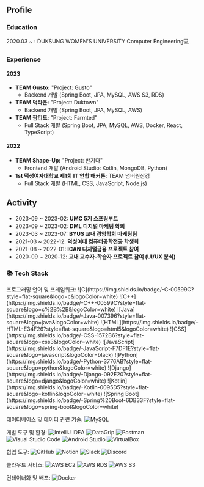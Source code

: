 ## Profile

### Education
2020.03 ~ : DUKSUNG WOMEN'S UNIVERSITY Computer Engineering💻

### Experience

#### 2023
- **TEAM Gusto:** "Project: Gusto"
  - Backend 개발 (Spring Boot, JPA, MySQL, AWS S3, RDS)
- **TEAM 덕타운:** "Project: Duktown"
  - Backend 개발 (Spring Boot, JPA, MySQL, AWS)
- **TEAM 팜티드:** "Project: Farmted"
  - Full Stack 개발 (Spring Boot, JPA, MySQL, AWS, Docker, React, TypeScript)

#### 2022
- **TEAM Shape-Up:** "Project: 반기다"
  - Frontend 개발 (Android Studio: Kotlin, MongoDB, Python)
- **1st 덕성여자대학교 제1회 IT 연합 해커톤:** TEAM 넘버원삼김
  - Full Stack 개발 (HTML, CSS, JavaScript, Node.js)

## Activity
- 2023-09 ~ 2023-02: **UMC 5기 스프링부트**
- 2023-09 ~ 2023-02: **DML 디지털 마케팅 학회**
- 2023-03 ~ 2023-07: **BYUS 교내 경영학회 마케팅팀**
- 2021-03 ~ 2022-12: **덕성여대 컴퓨터공학전공 학생회**
- 2021-08 ~ 2022-01: **ICAN 디지털금융 프로젝트 참여**
- 2020-09 ~ 2020-12: **교내 교수자-학습자 프로젝트 참여 (UI/UX 분석)**


 
<h3>📚 Tech Stack</h3>
프로그래밍 언어 및 프레임워크:
![C](https://img.shields.io/badge/-C-00599C?style=flat-square&logo=c&logoColor=white)
![C++](https://img.shields.io/badge/-C++-00599C?style=flat-square&logo=c%2B%2B&logoColor=white)
![Java](https://img.shields.io/badge/-Java-007396?style=flat-square&logo=java&logoColor=white)
![HTML](https://img.shields.io/badge/-HTML-E34F26?style=flat-square&logo=html5&logoColor=white)
![CSS](https://img.shields.io/badge/-CSS-1572B6?style=flat-square&logo=css3&logoColor=white)
![JavaScript](https://img.shields.io/badge/-JavaScript-F7DF1E?style=flat-square&logo=javascript&logoColor=black)
![Python](https://img.shields.io/badge/-Python-3776AB?style=flat-square&logo=python&logoColor=white)
![Django](https://img.shields.io/badge/-Django-092E20?style=flat-square&logo=django&logoColor=white)
![Kotlin](https://img.shields.io/badge/-Kotlin-0095D5?style=flat-square&logo=kotlin&logoColor=white)
![Spring Boot](https://img.shields.io/badge/-Spring%20Boot-6DB33F?style=flat-square&logo=spring-boot&logoColor=white)


데이터베이스 및 데이터 관련 기술:
![MySQL](https://img.shields.io/badge/-MySQL-4479A1?style=flat-square&logo=mysql&logoColor=white)

개발 도구 및 환경:
![IntelliJ IDEA](https://img.shields.io/badge/-IntelliJ%20IDEA-000000?style=flat-square&logo=intellij-idea&logoColor=white)
![DataGrip](https://img.shields.io/badge/-DataGrip-000000?style=flat-square&logo=datagrip&logoColor=white)
![Postman](https://img.shields.io/badge/-Postman-FF6C37?style=flat-square&logo=postman&logoColor=white)
![Visual Studio Code](https://img.shields.io/badge/-Visual%20Studio%20Code-007ACC?style=flat-square&logo=visual-studio-code&logoColor=white)
![Android Studio](https://img.shields.io/badge/-Android%20Studio-3DDC84?style=flat-square&logo=android-studio&logoColor=white)
![VirtualBox](https://img.shields.io/badge/-VirtualBox-183A61?style=flat-square&logo=virtualbox&logoColor=white)

협업 도구:
![GitHub](https://img.shields.io/badge/-GitHub-181717?style=flat-square&logo=github&logoColor=white)
![Notion](https://img.shields.io/badge/-Notion-000000?style=flat-square&logo=notion&logoColor=white)
![Slack](https://img.shields.io/badge/-Slack-4A154B?style=flat-square&logo=slack&logoColor=white)
![Discord](https://img.shields.io/badge/-Discord-5865F2?style=flat-square&logo=discord&logoColor=white)

클라우드 서비스:
![AWS EC2](https://img.shields.io/badge/-AWS%20EC2-232F3E?style=flat-square&logo=amazon-aws&logoColor=white)
![AWS RDS](https://img.shields.io/badge/-AWS%20RDS-232F3E?style=flat-square&logo=amazon-aws&logoColor=white)
![AWS S3](https://img.shields.io/badge/-AWS%20S3-232F3E?style=flat-square&logo=amazon-aws&logoColor=white)

컨테이너화 및 배포:
![Docker](https://img.shields.io/badge/-Docker-2496ED?style=flat-square&logo=docker&logoColor=white)
